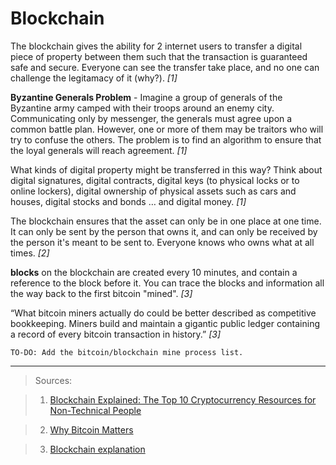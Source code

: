 # Blockchain

The blockchain gives the ability for 2 internet users to transfer a digital piece of property between them such that the transaction is guaranteed safe and secure. Everyone can see the transfer take place, and no one can challenge the legitamacy of it (why?). *[1]*

**Byzantine Generals Problem** - Imagine a group of generals of the Byzantine army camped with their troops around an enemy city. Communicating only by messenger, the generals must agree upon a common battle plan. However, one or more of them may be traitors who will try to confuse the others. The problem is to find an algorithm to ensure that the loyal generals will reach agreement. *[1]*

What kinds of digital property might be transferred in this way? Think about digital signatures, digital contracts, digital keys (to physical locks or to online lockers), digital ownership of physical assets such as cars and houses, digital stocks and bonds … and digital money. *[1]*

The blockchain ensures that the asset can only be in one place at one time. It can only be sent by the person that owns it, and can only be received by the person it's meant to be sent to. Everyone knows who owns what at all times. *[2]*

**blocks** on the blockchain are created every 10 minutes, and contain a reference to the block before it. You can trace the blocks and information all the way back to the first bitcoin "mined". *[3]*

“What bitcoin miners actually do could be better described as competitive bookkeeping. Miners build and maintain a gigantic public ledger containing a record of every bitcoin transaction in history.” *[3]*

````
TO-DO: Add the bitcoin/blockchain mine process list.
````





----------
>Sources:

>1. [Blockchain Explained: The Top 10 Cryptocurrency Resources for Non-Technical People ](https://taylorpearson.me/crypto/)

>2. [Why Bitcoin Matters](https://dealbook.nytimes.com/2014/01/21/why-bitcoin-matters/)

>3. [Blockchain explanation](https://qz.com/154877/by-reading-this-page-you-are-mining-bitcoins/)
